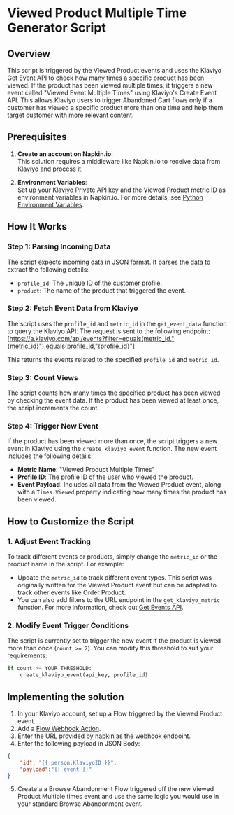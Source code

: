 # Viewed Product Multiple Time Generator Script

## Overview

This script is triggered by the Viewed Product events and uses the Klaviyo Get Event API to check how many times a specific product has been viewed. If the product has been viewed multiple times, it triggers a new event called "Viewed Event Multiple Times" using Klaviyo's Create Event API. This allows Klaviyo users to trigger Abandoned Cart flows only if a customer has viewed a specific product more than one time and help them target customer with more relevant content.

## Prerequisites

1. **Create an account on Napkin.io**:  
   This solution requires a middleware like Napkin.io to receive data from Klaviyo and process it.
   
2. **Environment Variables**:  
   Set up your Klaviyo Private API key and the Viewed Product metric ID as environment variables in Napkin.io. For more details, see [Python Environment Variables](https://docs.napkin.io/python/environment-variables).

## How It Works

### Step 1: Parsing Incoming Data

The script expects incoming data in JSON format. It parses the data to extract the following details:

- `profile_id`: The unique ID of the customer profile.
- `product`: The name of the product that triggered the event.

### Step 2: Fetch Event Data from Klaviyo

The script uses the `profile_id` and `metric_id` in the `get_event_data` function to query the Klaviyo API. The request is sent to the following endpoint: [https://a.klaviyo.com/api/events?filter=equals(metric_id,"{metric_id}"),equals(profile_id,"{profile_id}"]

This returns the events related to the specified `profile_id` and `metric_id`.

### Step 3: Count Views

The script counts how many times the specified product has been viewed by checking the event data. If the product has been viewed at least once, the script increments the count.

### Step 4: Trigger New Event

If the product has been viewed more than once, the script triggers a new event in Klaviyo using the `create_klaviyo_event` function. The new event includes the following details:

- **Metric Name**: "Viewed Product Multiple Times"
- **Profile ID**: The profile ID of the user who viewed the product.
- **Event Payload**: Includes all data from the Viewed Product event, along with a `Times Viewed` property indicating how many times the product has been viewed.

## How to Customize the Script

### 1. Adjust Event Tracking

To track different events or products, simply change the `metric_id` or the product name in the script. For example:

- Update the `metric_id` to track different event types. This script was originally written for the Viewed Product event but can be adapted to track other events like Order Product.
- You can also add filters to the URL endpoint in the `get_klaviyo_metric` function. For more information, check out [Get Events API](https://developers.klaviyo.com/en/reference/get_events).

### 2. Modify Event Trigger Conditions

The script is currently set to trigger the new event if the product is viewed more than once (`count >= 2`). You can modify this threshold to suit your requirements:

```python
if count >= YOUR_THRESHOLD:
    create_klaviyo_event(api_key, profile_id)
```

## Implementing the solution

1. In your Klaviyo account, set up a Flow triggered by the Viewed Product event.
2. Add a [Flow Webhook Action](https://developers.klaviyo.com/en/docs/how_to_add_a_webhook_action_to_a_flow).
3. Enter the URL provided by napkin as the webhook endpoint.
4. Enter the following payload in JSON Body:

```json
{
    "id": "{{ person.KlaviyoID }}",
    "payload":"{{ event }}"
}
```

5. Create a a Browse Abandonment Flow triggered off the new Viewed Product Multiple times event and use the same logic you would use in your standard Browse Abandonment event.
